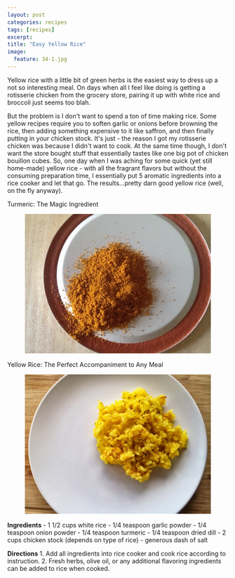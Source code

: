 ```yaml
---
layout: post
categories: recipes
tags: [recipes]
excerpt: 
title: "Easy Yellow Rice"
image:
  feature: 34-1.jpg
---
```


Yellow rice with a little bit of green herbs is the easiest way to dress up a not so interesting meal.  On days when all I feel like doing is getting a rotisserie chicken from the grocery store, pairing it up with white rice and broccoli just seems too blah.  

But the problem is I don't want to spend a ton of time making rice.  Some yellow recipes require you to soften garlic or onions before browning the rice, then adding something expensive to it like saffron, and then finally putting in your chicken stock.  It's just - the reason I got my rotisserie chicken was because I didn't want to cook.  At the same time though, I don't want the store bought stuff that essentially tastes like one big pot of chicken bouillon cubes. So, one day when I was aching for some quick (yet still home-made) yellow rice - with all the fragrant flavors but without the consuming preparation time, I essentially put 5 aromatic ingredients into a rice cooker and let that go.  The results...pretty darn good yellow rice (well, on the fly anyway).

Turmeric: The Magic Ingredient 

<figure> <img src='/images/34-2.jpg'> </figure>

Yellow Rice: The Perfect Accompaniment to Any Meal

<figure> <img src='/images/34-3.jpg'> </figure>
<section class='recipe'>
<p><strong>Ingredients</strong>
- 1 1/2 cups white rice
- 1/4 teaspoon garlic powder
- 1/4 teaspoon onion powder
- 1/4 teaspoon turmeric
- 1/4 teaspoon dried dill
- 2 cups chicken stock (depends on type of rice)
- generous dash of salt</p>

<p><strong>Directions</strong>
1. Add all ingredients into rice cooker and cook rice according to instruction.
2. Fresh herbs, olive oil, or any additional flavoring ingredients can be added to rice when cooked.</p></section>
